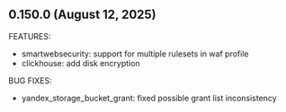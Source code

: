 ## 0.150.0 (August 12, 2025)

FEATURES:
* smartwebsecurity: support for multiple rulesets in waf profile
* clickhouse: add disk encryption

BUG FIXES:
* yandex_storage_bucket_grant: fixed possible grant list inconsistency



